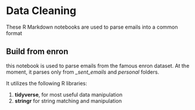 # Data Cleaning

These R Markdown notebooks are used to parse emails into a common format

## Build from enron

this notebook is used to parse emails from the famous enron dataset.
At the moment, it parses only from *_sent_emails* and *personal* folders.

It utilizes the following R libraries:

1. **tidyverse**, for most useful data manipulation
2. **stringr** for string matching and manipulation
